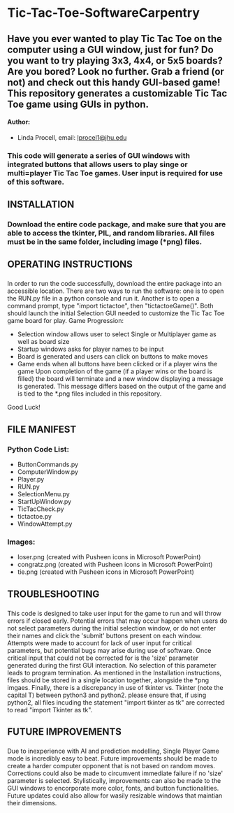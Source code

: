 # Tic-Tac-Toe-SoftwareCarpentry

## Have you ever wanted to play Tic Tac Toe on the computer using a GUI window, just for fun? Do you want to try playing 3x3, 4x4, or 5x5 boards? Are you bored? Look no further. Grab a friend (or not) and check out this handy GUI-based game! This repository generates a customizable Tic Tac Toe game using GUIs in python.
#### Author: 
* Linda Procell, email: lprocel1@jhu.edu
### This code will generate a series of GUI windows with integrated buttons that allows users to play singe or multi=player Tic Tac Toe games. User input is required for use of this software. 

## INSTALLATION
### Download the entire code package, and make sure that you are able to access the tkinter, PIL, and random libraries. All files must be in the same folder, including image (*png) files.

## OPERATING INSTRUCTIONS
### 
In order to run the code successfully, download the entire package into an accessible location. There are two ways to run the software: one is to open the RUN.py file in a python console and run it. Another is to open a command prompt, type "import tictactoe", then "tictactoeGame()". Both should launch the initial Selection GUI needed to customize the Tic Tac Toe game board for play. 
Game Progression:
* Selection window allows user to select Single or Multiplayer game as well as board size
* Startup windows asks for player names to be input
* Board is generated and users can click on buttons to make moves
* Game ends when all buttons have been clicked or if a player wins the game
Upon completion of the game (if a player wins or the board is filled) the board will terminate and a new window displaying a message is generated. This message differs based on the output of the game and is tied to the *.png files included in this repository. 
 
Good Luck! 
###

## FILE MANIFEST 
###  Python Code List:
* ButtonCommands.py
* ComputerWindow.py
* Player.py
* RUN.py
* SelectionMenu.py
* StartUpWindow.py
* TicTacCheck.py
* tictactoe.py
* WindowAttempt.py
### Images:
* loser.png (created with Pusheen icons in Microsoft PowerPoint)  
* congratz.png (created with Pusheen icons in Microsoft PowerPoint) 
* tie.png (created with Pusheen icons in Microsoft PowerPoint)  


## TROUBLESHOOTING
### 
This code is designed to take user input for the game to run and will throw errors if closed early. Potential errors that may occur happen when users do not select parameters during the initial selection window, or do not enter their names and click the 'submit' buttons present on each window. Attempts were made to account for lack of user input for critical parameters, but potential bugs may arise during use of software. 
Once critical input that could not be corrected for is the 'size' parameter generated during the first GUI interaction. No selection of this parameter leads to program termination.
As mentioned in the Installation instructions, files should be stored in a single location together, alongside the *png imgaes.
Finally, there is a discrepancy in use of tkinter vs. Tkinter (note the capital T) between python3 and python2. please ensure that, if using python2, all files incuding the statement "import tkinter as tk" are corrected to read "import Tkinter as tk".
###

## FUTURE IMPROVEMENTS
### 
Due to inexperience with AI and prediction modelling, Single Player Game mode is incredibly easy to beat. Future improvements should be made to create a harder computer opponent that is not based on random moves. Corrections could also be made to circumvent immediate failure if no 'size' parameter is selected.
Stylistically, improvements can also be made to the GUI windows to encorporate more color, fonts, and button functionalities. Future updates could also allow for wasily resizable windows that maintian their dimensions. 
###
